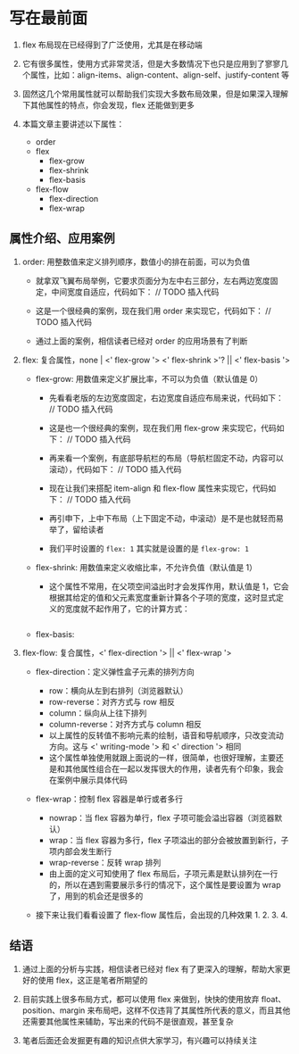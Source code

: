 # 写在最前面

1. flex 布局现在已经得到了广泛使用，尤其是在移动端

2. 它有很多属性，使用方式非常灵活，但是大多数情况下也只是应用到了寥寥几个属性，比如：align-items、align-content、align-self、justify-content 等

3. 固然这几个常用属性就可以帮助我们实现大多数布局效果，但是如果深入理解下其他属性的特点，你会发现，flex 还能做到更多

4. 本篇文章主要讲述以下属性：
    - order
    - flex
        - flex-grow
        - flex-shrink
        - flex-basis
    - flex-flow
        - flex-direction
        - flex-wrap

## 属性介绍、应用案例

1. order: 用整数值来定义排列顺序，数值小的排在前面，可以为负值

    - 就拿双飞翼布局举例，它要求页面分为左中右三部分，左右两边宽度固定，中间宽度自适应，代码如下：
    // TODO 插入代码

    - 这是一个很经典的案例，现在我们用 order 来实现它，代码如下：
    // TODO 插入代码

    - 通过上面的案例，相信读者已经对 order 的应用场景有了判断

2. flex: 复合属性，none | <' flex-grow '> <' flex-shrink >'? || <' flex-basis '>

    - flex-grow: 用数值来定义扩展比率，不可以为负值（默认值是 0）

        - 先看看老版的左边宽度固定，右边宽度自适应布局来说，代码如下：
        // TODO 插入代码

        - 这是也一个很经典的案例，现在我们用 flex-grow 来实现它，代码如下：
        // TODO 插入代码

        - 再来看一个案例，有底部导航栏的布局（导航栏固定不动，内容可以滚动），代码如下：
        // TODO 插入代码

        - 现在让我们来搭配 item-align 和 flex-flow 属性来实现它，代码如下：
        // TODO 插入代码

        - 再引申下，上中下布局（上下固定不动，中滚动）是不是也就轻而易举了，留给读者

        - 我们平时设置的 `flex: 1` 其实就是设置的是 `flex-grow: 1`

    - flex-shrink: 用数值来定义收缩比率，不允许负值（默认值是 1）

        - 这个属性不常用，在父项空间溢出时才会发挥作用，默认值是 1，它会根据其给定的值和父元素宽度重新计算各个子项的宽度，这时显式定义的宽度就不起作用了，它的计算方式：

        ```txt

        ```

    - flex-basis: 

3. flex-flow: 复合属性，<' flex-direction '> || <' flex-wrap '>

    - flex-direction：定义弹性盒子元素的排列方向
        - row：横向从左到右排列（浏览器默认）
        - row-reverse：对齐方式与 row 相反
        - column：纵向从上往下排列
        - column-reverse：对齐方式与 column 相反
        - 以上属性的反转值不影响元素的绘制，语音和导航顺序，只改变流动方向。这与 <' writing-mode '> 和 <' direction '> 相同
        - 这个属性单独使用就跟上面说的一样，很简单，也很好理解，主要还是和其他属性组合在一起以发挥很大的作用，读者先有个印象，我会在案例中展示具体代码

    - flex-wrap：控制 flex 容器是单行或者多行
        - nowrap：当 flex 容器为单行，flex 子项可能会溢出容器（浏览器默认）
        - wrap：当 flex 容器为多行，flex 子项溢出的部分会被放置到新行，子项内部会发生断行
        - wrap-reverse：反转 wrap 排列
        - 由上面的定义可知使用了 flex 布局后，子项元素是默认排列在一行的，所以在遇到需要展示多行的情况下，这个属性是要设置为 wrap 了，用到的机会还是很多的

    - 接下来让我们看看设置了 flex-flow 属性后，会出现的几种效果
        1.
        2. 
        3.
        4.

## 结语

1. 通过上面的分析与实践，相信读者已经对 flex 有了更深入的理解，帮助大家更好的使用 flex，这正是笔者所期望的

2. 目前实践上很多布局方式，都可以使用 flex 来做到，快快的使用放弃 float、position、margin 来布局吧，这样不仅违背了其属性所代表的意义，而且其他还需要其他属性来辅助，写出来的代码不是很直观，甚至复杂

3. 笔者后面还会发掘更有趣的知识点供大家学习，有兴趣可以持续关注
